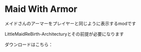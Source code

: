 # Maid With Armor

メイドさんのアーマーをプレイヤーと同じように表示するmodです

LittleMaidReBirth-Architecturyとその前提が必要になります

ダウンロードはこちら：
